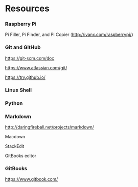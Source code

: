 # Resources

### Raspberry Pi
Pi Filler, Pi Finder, and Pi Copier (http://ivanx.com/raspberrypi/)

### Git and GitHub

https://git-scm.com/doc

https://www.atlassian.com/git/

https://try.github.io/

### Linux Shell

### Python

### Markdown
http://daringfireball.net/projects/markdown/

Macdown

StackEdit

GitBooks editor

### GitBooks
https://www.gitbook.com/